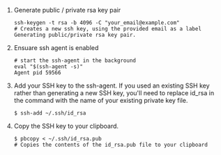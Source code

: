 1. Generate public / private rsa key pair

   ```
   ssh-keygen -t rsa -b 4096 -C "your_email@example.com"
   # Creates a new ssh key, using the provided email as a label
   Generating public/private rsa key pair.
   ```

2. Ensuare ssh agent is enabled

   ```
   # start the ssh-agent in the background
   eval "$(ssh-agent -s)"
   Agent pid 59566
   ```

3. Add your SSH key to the ssh-agent. If you used an existing SSH key rather than generating a new SSH key, you'll need to replace id_rsa in the command with the name of your existing private key file.

   ```
   $ ssh-add ~/.ssh/id_rsa
   ```

4. Copy the SSH key to your clipboard.

   ```
   $ pbcopy < ~/.ssh/id_rsa.pub
   # Copies the contents of the id_rsa.pub file to your clipboard
   ```
